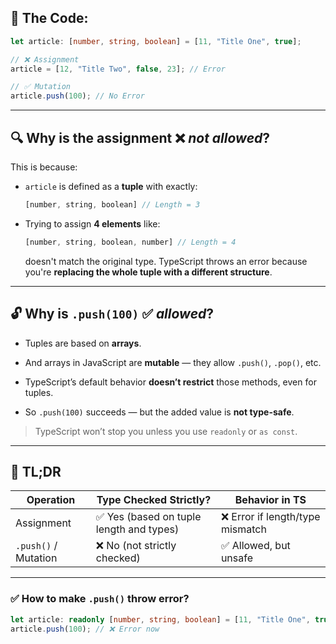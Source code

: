 
## 🧠 The Code:

```ts
let article: [number, string, boolean] = [11, "Title One", true];

// ❌ Assignment
article = [12, "Title Two", false, 23]; // Error

// ✅ Mutation
article.push(100); // No Error
```

---

## 🔍 Why is the assignment ❌ _not allowed_?

This is because:

- `article` is defined as a **tuple** with exactly:
    
    ```ts
    [number, string, boolean] // Length = 3
    ```
    
- Trying to assign **4 elements** like:
    
    ```ts
    [number, string, boolean, number] // Length = 4
    ```
    
    doesn't match the original type. TypeScript throws an error because you're **replacing the whole tuple with a different structure**.
    

---

## 🔓 Why is `.push(100)` ✅ _allowed_?

- Tuples are based on **arrays**.
    
- And arrays in JavaScript are **mutable** — they allow `.push()`, `.pop()`, etc.
    
- TypeScript’s default behavior **doesn’t restrict** those methods, even for tuples.
    
- So `.push(100)` succeeds — but the added value is **not type-safe**.
    

> TypeScript won’t stop you unless you use `readonly` or `as const`.

---

## 🧪 TL;DR

|Operation|Type Checked Strictly?|Behavior in TS|
|---|---|---|
|Assignment|✅ Yes (based on tuple length and types)|❌ Error if length/type mismatch|
|`.push()` / Mutation|❌ No (not strictly checked)|✅ Allowed, but unsafe|

---

### ✅ How to make `.push()` throw error?

```ts
let article: readonly [number, string, boolean] = [11, "Title One", true];
article.push(100); // ❌ Error now
```
